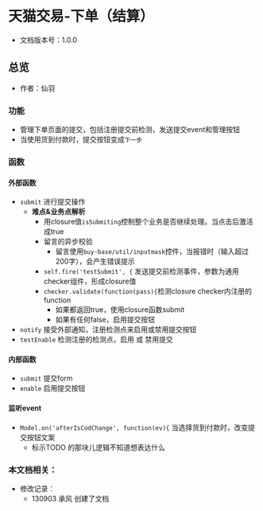 # 天猫交易-下单（结算）
* 文档版本号：1.0.0

## 总览
* 作者：仙羽

### 功能
* 管理下单页面的提交，包括注册提交前检测，发送提交event和管理按钮
* 当使用货到付款时，提交按钮变成`下一步`

### 函数
#### 外部函数
* `submit` 进行提交操作
  * **难点&业务点解析**
    * 用closure值`isSubmiting`控制整个业务是否继续处理。当点击后激活成true
    * 留言的异步校验
      * 留言使用`buy-base/util/inputmask`控件，当报错时（输入超过200字），会产生错误提示
    * `self.fire('testSubmit', {` 发送提交前检测事件，参数为通用checker组件，形成closure值
    * `checker.validate(function(pass){`检测closure checker内注册的function
      * 如果都返回true，使用closure函数submit
      * 如果有任何false，启用提交按钮
* `notify` 接受外部通知，注册检测点来启用或禁用提交按钮
* `testEnable` 检测注册的检测点，启用 或 禁用提交

#### 内部函数
* `submit` 提交form
* `enable` 启用提交按钮

#### 监听event
* `Model.on('afterIsCodChange', function(ev){` 当选择货到付款时，改变提交按钮文案
  * 标示TODO 的那块儿逻辑不知道想表达什么

### 本文档相关：
* 修改记录：
  * 130903 承风 创建了文档






